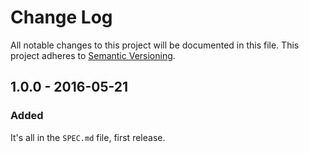 # Change Log

All notable changes to this project will be documented in this file.  This
project adheres to [Semantic Versioning][sm].

[sm]: http://semver.org

## 1.0.0 - 2016-05-21

### Added

It's all in the `SPEC.md` file, first release.

